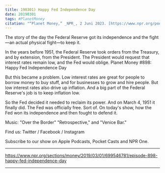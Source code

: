 ```yaml
---
title: 190301) Happy Fed Independence Day
date: 20190301
tags: #PlanetMoney
citation: "“Planet Money,” _NPR_, 2 Juni 2023. [https://www.npr.org/podcasts/510289/planet-money](https://www.npr.org/podcasts/510289/planet-money) (diakses 4 Juni 2023)."
---
```


The story of the day the Federal Reserve got its independence and the fight—an actual physical fight—to keep it.

In the years before 1951, the Federal Reserve took orders from the Treasury, and by extension, from the President. The President would request that interest rates remain low, and the Fed would oblige.
Planet Money
#898: Happy Fed Independence Day

But this became a problem. Low interest rates are great for people to borrow money to buy stuff, and for businesses to grow and hire people. But low interest rates also drive up inflation. And a big part of the Federal Reserve's job is to keep inflation low.

So the Fed decided it needed to reclaim its power. And on March 4, 1951 it finally did. The Fed was officially free. Sort of. On today's show, how the Fed won its independence and then fought to defend it.

Music: "Over the Border" "Retrospective," and "Venice Bar."

Find us: Twitter / Facebook / Instagram

Subscribe to our show on Apple Podcasts, Pocket Casts and NPR One.

----

https://www.npr.org/sections/money/2019/03/01/699546781/episode-898-happy-fed-independence-day





----
